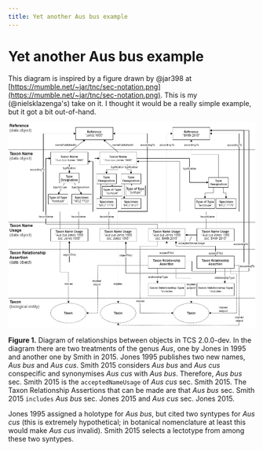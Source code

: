 ```yaml
---
title: Yet another Aus bus example
---
```


# Yet another Aus bus example

This diagram is inspired by a figure drawn by @jar398 at [https://mumble.net/~jar/tnc/sec-notation.png](https://mumble.net/~jar/tnc/sec-notation.png). This is my (@nielsklazenga's) take on it. I thought it would be a really simple example, but it got a bit out-of-hand.

![Aus bus example](images/tnu_example_aus_bus.png)

**Figure 1.** Diagram of relationships between objects in TCS 2.0.0-dev. In the diagram there are two treatments of the genus *Aus*, one by Jones in 1995 and another one by Smith in 2015. Jones 1995 publishes two new names, *Aus bus* and *Aus cus*. Smith 2015 considers *Aus bus* and *Aus cus* conspecific and synonymises *Aus cus* with *Aus bus*. Therefore, *Aus bus* sec. Smith 2015 is the `acceptedNameUsage` of *Aus cus* sec. Smith 2015. The Taxon Relationship Assertions that can be made are that *Aus bus* sec. Smith 2015 `includes` *Aus bus* sec. Jones 2015 and *Aus cus* sec. Jones 2015.

Jones 1995 assigned a holotype for *Aus bus*, but cited two syntypes for *Aus cus* (this is extremely hypothetical; in botanical nomenclature at least this would make *Aus cus* invalid). Smith 2015 selects a lectotype from among these two syntypes. 